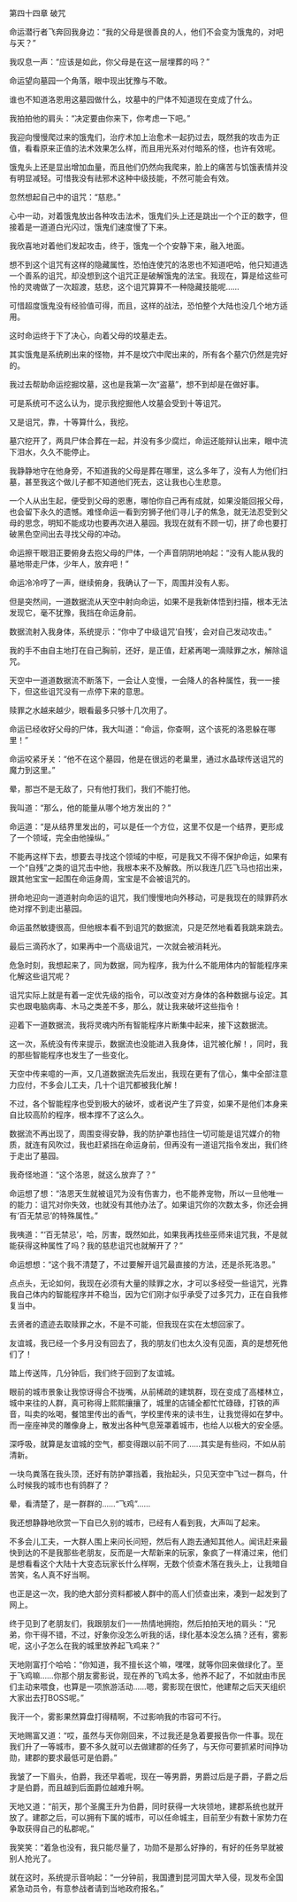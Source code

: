 第四十四章 破咒


命运潜行者飞奔回我身边：“我的父母是很善良的人，他们不会变为饿鬼的，对吧与天？”

我叹息一声：“应该是如此，你父母是在这一层埋葬的吗？”

命运望向墓园一个角落，眼中现出犹豫与不敢。

谁也不知道洛恩用这墓园做什么，坟墓中的尸体不知道现在变成了什么。

我拍拍他的肩头：“决定要由你来下，你考虑一下吧。”

我迎向慢慢爬过来的饿鬼们，治疗术加上治愈术一起扔过去，既然我的攻击为正值，看看原来正值的法术效果怎么样，而且用光系对付暗系的怪，也许有效呢。

饿鬼头上还是显出增加血量，而且他们仍然向我爬来，脸上的痛苦与饥饿表情并没有明显减轻。可惜我没有祛邪术这种中级技能，不然可能会有效。

忽然想起自己中的诅咒：“慈悲。”

心中一动，对着饿鬼放出各种攻击法术，饿鬼们头上还是跳出一个个正的数字，但接着是一道道白光闪过，饿鬼们速度慢了下来。

我欣喜地对着他们发起攻击，终于，饿鬼一个个安静下来，融入地面。

想不到这个诅咒有这样的隐藏属性，恐怕连使咒的洛恩也不知道吧哈，他只知道选一个善系的诅咒，却没想到这个诅咒正是破解饿鬼的法宝。我现在，算是给这些可怜的灵魂做了一次超渡，慈悲，这个诅咒算算不一种隐藏技能呢……

可惜超度饿鬼没有经验值可得，而且，这样的战法，恐怕整个大陆也没几个地方适用。

这时命运终于下了决心，向着父母的坟墓走去。

其实饿鬼是系统刷出来的怪物，并不是坟穴中爬出来的，所有各个墓穴仍然是完好的。

我过去帮助命运挖掘坟墓，这也是我第一次“盗墓”，想不到却是在做好事。

可是系统可不这么认为，提示我挖掘他人坟墓会受到十等诅咒。

又是诅咒，靠，十等算什么，我挖。

墓穴挖开了，两具尸体合葬在一起，并没有多少腐烂，命运还能辩认出来，眼中流下泪水，久久不能停止。

我静静地守在他身旁，不知道我的父母是葬在哪里，这么多年了，没有人为他们扫墓，甚至我这个做儿子都不知道他们死去，这让我也心生悲意。

一个人从出生起，便受到父母的恩惠，哪怕你自己再有成就，如果没能回报父母，也会留下永久的遗憾。难怪命运一看到穷狮子他们寻儿子的焦急，就无法忍受到父母的思念，明知不能成功也要再次进入墓园。我现在就有不顾一切，拼了命也要打破黑色空间出去寻找父母的冲动。

命运擦干眼泪正要俯身去抱父母的尸体，一个声音阴阴地响起：“没有人能从我的墓地带走尸体，少年人，放弃吧！”

命运冷冷哼了一声，继续俯身，我确认了一下，周围并没有人影。

但是突然间，一道数据流从天空中射向命运，如果不是我新体悟到扫描，根本无法发现它，毫不犹豫，我挡在命运身前。

数据流射入我身体，系统提示：“你中了中级诅咒‘自残’，会对自己发动攻击。”

我的手不由自主地打在自己胸前，还好，是正值，赶紧再喝一滴赎罪之水，解除诅咒。

天空中一道道数据流不断落下，一会让人变慢，一会降人的各种属性，我一一接下，但这些诅咒没有一点停下来的意思。

赎罪之水越来越少，眼看最多只够十几次用了。

命运已经收好父母的尸体，我大叫道：“命运，你查啊，这个该死的洛恩躲在哪里！”

命运咬紧牙关：“他不在这个墓园，他是在很远的老巢里，通过水晶球传送诅咒的魔力到这里。”

晕，那岂不是无敌了，只有他打我们，我们不能打他。

我叫道：“那么，他的能量从哪个地方发出的？”

命运道：“是从结界里发出的，可以是任一个方位，这里不仅是一个结界，更形成了一个领域，完全由他操纵。”

不能再这样下去，想要去寻找这个领域的中枢，可是我又不得不保护命运，如果有一个“自残”之类的诅咒击中他，我根本来不及解救。所以我连几匹飞马也招出来，跟其他宝宝一起围在命运身周，宝宝是不会被诅咒的。

拼命地迎向一道道射向命运的诅咒，我们慢慢地向外移动，可是我现在的赎罪药水绝对撑不到走出墓园。

命运虽然敏捷很高，但他根本看不到诅咒的数据流，只是茫然地看着我跳来跳去。

最后三滴药水了，如果再中一个高级诅咒，一次就会被消耗光。

危急时刻，我想起来了，同为数据，同为程序，我为什么不能用体内的智能程序来化解这些诅咒呢？

诅咒实际上就是有着一定优先级的指令，可以改变对方身体的各种数据与设定。其实也跟电脑病毒、木马之类差不多，那么，就让我来破坏这些指令！

迎着下一道数据流，我将灵魂内所有智能程序片断集中起来，接下这数据流。

这一次，系统没有传来提示，数据流也没能进入我身体，诅咒被化解！，同时，我的那些智能程序也发生了一些变化。

天空中传来噫的一声，又几道数据流先后发出，我现在更有了信心，集中全部注意力应付，不多会儿工夫，几十个诅咒都被我化解！

不过，各个智能程序也受到极大的破坏，或者说产生了异变，如果不是他们本身来自比较高阶的程序，根本撑不了这么久。

数据流不再出现了，周围变得安静，我的防护罩也挡住一切可能是诅咒媒介的物质，就连有风吹过，我也赶紧挡在命运身前，但再没有一道诅咒指令发出，我们终于走出了墓园。

我奇怪地道：“这个洛恩，就这么放弃了？”

命运想了想：“洛恩天生就被诅咒为没有伤害力，也不能养宠物，所以一旦他唯一的能力：诅咒对你失效，也就没有其他办法了。如果诅咒你的次数太多，你还会拥有‘百无禁忌’的特殊属性。”

我咦道：“‘百无禁忌’，哈，厉害，既然如此，如果我再找些巫师来诅咒我，不是就能获得这种属性了吗？我的慈悲诅咒也就解开了？”

命运想想：“这个我不清楚了，不过要解开诅咒最直接的方法，还是杀死洛恩。”

点点头，无论如何，我现在必须有大量的赎罪之水，才可以多经受一些诅咒，光靠我自己体内的智能程序并不稳当，因为它们刚才似乎承受了过多咒力，正在自我修复当中。

去贤者的遗迹去取赎罪之水，不是不可能，但我现在实在太想回家了。

友谊城，我已经一个多月没有回去了，我的朋友们也太久没有见面，真的是想死他们了！

踏上传送阵，几分钟后，我们终于回到了友谊城。

眼前的城市景象让我惊讶得合不拢嘴，从前稀疏的建筑群，现在变成了高楼林立，城中来往的人群，真可称得上熙熙攘攘了，城里的店铺全都忙忙碌碌，打铁的声音，叫卖的吆喝，餐馆里传出的香气，学校里传来的读书生，让我觉得如在梦中。而一座座神灵的雕像身上，散发出各种气息笼罩着城市，也给人以极大的安全感。

深呼吸，就算是友谊城的空气，都变得跟以前不同了……其实是有些闷，不如从前清新。

一块鸟粪落在我头顶，还好有防护罩挡着，我抬起头，只见天空中飞过一群鸟，什么时候我的城市也有鸽群了？

晕，看清楚了，是一群群的……“飞鸡”……

我还想静静地欣赏一下自已久别的城市，已经有人看到我，大声叫了起来。

不多会儿工夫，一大群人围上来问长问短，然后有人跑去通知其他人。闻讯赶来最快到达的不是我那些老朋友，反而是一大帮新来的玩家，象疯了一样涌过来，他们是想看看这个大陆十大变态玩家长什么样啊，无数个侦查术落在我头上，让我暗自苦笑，名人真不好当啊。

也正是这一次，我的绝大部分资料都被人群中的高人们侦查出来，凑到一起发到了网上。

终于见到了老朋友们，我跟朋友们一一热情地拥抱，然后拍拍天地的肩头：“兄弟，你干得不错，不过，好象你没怎么听我的话，绿化基本没怎么搞？还有，雾影呢，这小子怎么在我的城里放养起飞鸡来？”

天地刚富打个哈哈：“你知道，我不擅长这个嘛，嘿嘿，就等你回来做绿化了。至于飞鸡嘛……你那个朋友雾影说，现在养的飞鸡太多，他养不起了，不如就由市民们主动来喂食，也算是一项旅游活动……嗯，雾影现在很忙，他建帮之后天天组织大家出去打BOSS呢。”

我汗一个，雾影果然算盘打得精啊，不过影响我的市容可不行。

天地赐富又道：“哎，虽然与天你刚回来，不过我还是急着要报告你一件事。现在我们升了一等城市，要不多久就可以去做建郡的任务了，与天你可要抓紧时间挣功勋，建郡的要求最低可是伯爵。”

我皱了一下眉头，伯爵，我还早着呢，现在一等男爵，男爵过后是子爵，子爵之后才是伯爵，而且越到后面爵位越难升啊。

天地又道：“前天，那个圣魔王升为伯爵，同时获得一大块领地，建郡系统也就开放了。建郡之后，可以拥有下属的城市，可以任命城主，目前至少有数十家势力在争取获得自己的私郡呢。”

我笑笑：“着急也没有，我只能尽量了，功勋不是那么好挣的，有好的任务早就被别人抢光了。

就在这时，系统提示音响起：“一分钟前，我国遭到昆河国大举入侵，现发布全国紧急动员令，有意参战者请到当地政府报名。”





